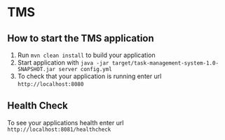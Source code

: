 # TMS

How to start the TMS application
---

1. Run `mvn clean install` to build your application
1. Start application with `java -jar target/task-management-system-1.0-SNAPSHOT.jar server config.yml`
1. To check that your application is running enter url `http://localhost:8080`

Health Check
---

To see your applications health enter url `http://localhost:8081/healthcheck`
